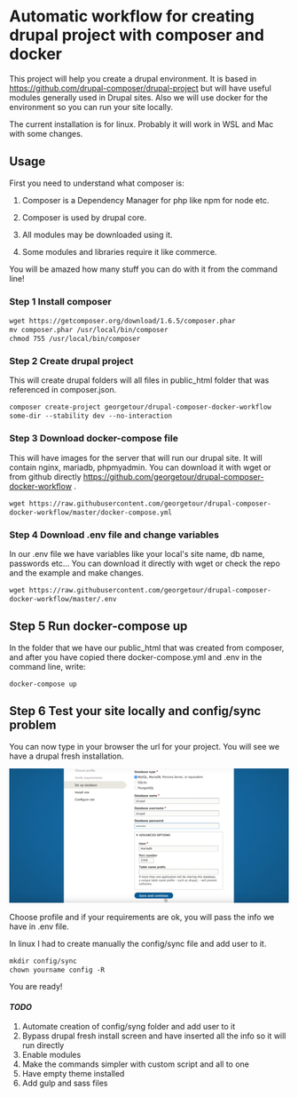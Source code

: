 # Automatic workflow for creating drupal project with composer and docker

This project will help you create a drupal environment. It is based in https://github.com/drupal-composer/drupal-project but will have useful modules generally used in Drupal sites. Also we will use docker for the environment so you can run your site locally.

The current installation is for linux. Probably it will work in WSL and Mac with some changes.


## Usage

First you need to understand what composer is:

1. Composer is a Dependency Manager for php like npm for node etc.

2. Composer is used by drupal core.

3. All modules may be downloaded using it.

4. Some modules and libraries require it like commerce.

You will be amazed how many stuff you can do with it from the command line!

### Step 1 Install composer
```
wget https://getcomposer.org/download/1.6.5/composer.phar
mv composer.phar /usr/local/bin/composer
chmod 755 /usr/local/bin/composer
```

### Step 2 Create drupal project
This will create drupal folders will all files in public_html folder that was referenced in composer.json.

```
composer create-project georgetour/drupal-composer-docker-workflow some-dir --stability dev --no-interaction
```

### Step 3 Download docker-compose file
This will have images for the server that will run our drupal site. It will contain nginx, mariadb, phpmyadmin. You can download it with wget or from github directly https://github.com/georgetour/drupal-composer-docker-workflow .

```
wget https://raw.githubusercontent.com/georgetour/drupal-composer-docker-workflow/master/docker-compose.yml
```

### Step 4 Download .env file and change variables
In our .env file we have variables like your local's site name, db name, passwords etc... You can download it directly
with wget or check the repo and the example and make changes.

```
wget https://raw.githubusercontent.com/georgetour/drupal-composer-docker-workflow/master/.env
```
## Step 5 Run docker-compose up
In the folder that we have our public_html that was created from composer, and after you have copied there docker-compose.yml and .env in the command line, write:

```
docker-compose up
```

## Step 6 Test your site locally and config/sync problem
You can now type in your browser the url for your project. You will
see we have a drupal fresh installation.

<img src="images/drupal-fresh.png">

Choose profile and if your requirements are ok, you will pass the info we have in .env file.

In linux I had to create manually the config/sync file and add user to it.

```
mkdir config/sync
chown yourname config -R
```

You are ready!

#### ***TODO***

1. Automate creation of config/syng folder and add user to it
2. Bypass drupal fresh install screen and have inserted all the info so it will run directly
3. Enable modules
4. Make the commands simpler with custom script and all to one
5. Have empty theme installed
6. Add gulp and sass files
